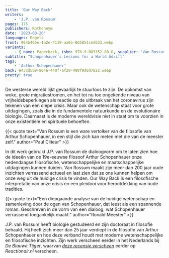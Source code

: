 ```yaml
---
title: 'Our Way Back'
writers:
    - 'J.P. van Rossum'
pages: 175
publishers: Rotheheym
date: '2023-08-20'
languages: Engels
front: 964b466e-1a2e-4119-aa6b-0d5851ced633.webp
variants:
    - { name: Paperback, isbn: 978-9-083352-80-0, supplier: 'Van Rossum', size: { height: 210, width: 135, depth: 18 }, import_price: { currency: EUR, amount: 11.96 }, price: 19.99, out_of_stock: 0 }
subtitle: "Schopenhauer's Lessons for a World Adrift"
tags:
    - 'Arthur Schopenhauer'
back: e43cd509-9046-440f-af20-480f9d6d782c.webp
pretty: true
---
```


De westerse wereld lijkt gevaarlijk te stuurloos te zijn. De opkomst van woke, grote migratiestromen, en het tot nu toe ongekende niveau van vrijheidsbeperkingen als reactie op de uitbraak van het coronavirus zijn tekenen van een diepe crisis. Maar ook de wetenschap staat voor grote uitdagingen, zoals die in de fundamentele natuurkunde en de evolutionaire biologie. Daarnaast is de moderne wereldvisie niet in staat om te voorzien in onze existentiële en spirituele behoeften.

{{< quote text="Van Rossum is een ware vertolker van de filosofie van Arthur Schopenhauer, in een stijl die zich kan meten met die van de meester zelf." author="Paul Cliteur" >}}

In dit werk gebruikt J.P. van Rossum de dialoogvorm om te laten zien hoe de ideeën van de 19e-eeuwse filosoof Arthur Schopenhauer onze hedendaagse filosofische, wetenschappelijke en maatschappelijke uitdagingen kunnen duiden. Van Rossum maakt zijn meer dan 200 jaar oude inzichten verrassend actueel en laat zien dat ze ons kunnen helpen om onze weg uit de huidige crisis te vinden. Our Way Back is een filosofische interpretatie van onze crisis en een pleidooi voor herontdekking van oude tradities.

{{< quote text="Een diepgaande analyse van de huidige wetenschap en samenleving door de ogen van Schopenhauer, dat leest als een spannende roman. Geschreven in de vorm van een dialoog, wat Schopenhauer verrassend toegankelijk maakt." author="Ronald Meester" >}}


J.P. van Rossum heeft biologie gestudeerd en zijn doctoraat in filosofie behaald. Hij heeft zich meer dan 25 jaar verdiept in de filosofie van Arthur Schopenhauer en hoe deze verband houdt met moderne wetenschappelijke en filosofische inzichten. Zijn werk verscheen eerder in het Nederlands bij *De Blauwe Tijger*, waarvan *[deze recensie verscheen](https://reactionair.nl/artikelen/in-gesprek-over-schopenhauer/)* eerder op *Reactionair.nl* verscheen.
